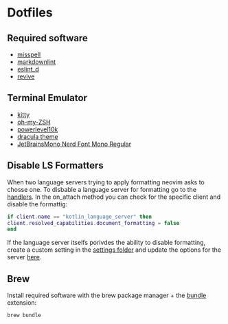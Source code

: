 # Dotfiles

## Required software

- [misspell](https://github.com/client9/misspell)
- [markdownlint](https://github.com/DavidAnson/markdownlint)
- [eslint_d](https://github.com/mantoni/eslint_d.js/)
- [revive](https://revive.run/)

## Terminal Emulator

- [kitty](https://sw.kovidgoyal.net/kitty/)
- [oh-my-ZSH](https://ohmyz.sh/)
- [powerlevel10k](https://github.com/romkatv/powerlevel10k#oh-my-zsh)
- [dracula theme](https://draculatheme.com/)
- [JetBrainsMono Nerd Font Mono Regular](https://github.com/ryanoasis/nerd-fonts/blob/master/patched-fonts/JetBrainsMono/Ligatures/Regular/complete/JetBrains%20Mono%20Regular%20Nerd%20Font%20Complete%20Mono.ttf)

## Disable LS Formatters

When two language servers trying to apply formatting neovim asks to chosse one.
To disbable a language server for formatting go to the [handlers](./nvim/lua/fwiedmann/lsp/handlers.lua).
In the on_attach method you can check for the specific client and disable the formattig:

```lua
if client.name == "kotlin_language_server" then
client.resolved_capabilities.document_formatting = false
end
```

If the language server itselfs porivdes the ability to disable formatting, create a custom setting in the [settings folder](./nvim/lua/fwiedmann/lsp/settings) and update the options for the server [here](.nvim/lua/fwiedmann/lsp/lsp-installer.lua).

## Brew

Install required software with the brew package manager + the [bundle](https://github.com/homebrew/homebrew-bundle) extension:

```Bash
brew bundle
```
